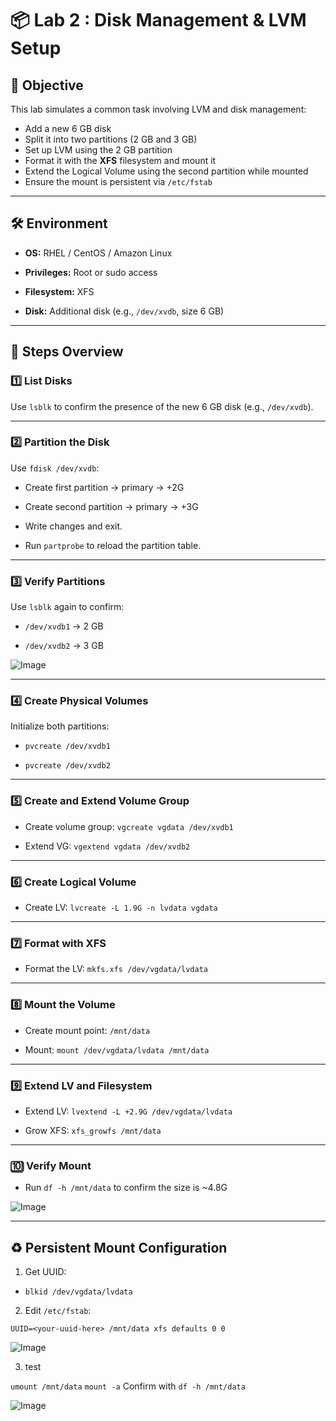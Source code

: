 
# 📦  Lab 2 : Disk Management & LVM Setup 

  
## 🎯 Objective
  

This lab simulates a common task involving LVM and disk management:
- Add a new 6 GB disk  
- Split it into two partitions (2 GB and 3 GB)  
- Set up LVM using the 2 GB partition  
- Format it with the **XFS** filesystem and mount it  
- Extend the Logical Volume using the second partition while mounted  
- Ensure the mount is persistent via `/etc/fstab`  

---

  

## 🛠️ Environment

  

-  **OS:** RHEL / CentOS / Amazon Linux

-  **Privileges:** Root or sudo access

-  **Filesystem:** XFS

-  **Disk:** Additional disk (e.g., `/dev/xvdb`, size 6 GB)

  

---

  

## 🧭 Steps Overview

  

### 1️⃣ List Disks

  

Use `lsblk` to confirm the presence of the new 6 GB disk (e.g., `/dev/xvdb`).

  

---

  

### 2️⃣ Partition the Disk

  

Use `fdisk /dev/xvdb`:

  

- Create first partition → primary → +2G

- Create second partition → primary → +3G

- Write changes and exit.

- Run `partprobe` to reload the partition table.

  

---

  

### 3️⃣ Verify Partitions

  

Use `lsblk` again to confirm:

  

-  `/dev/xvdb1` → 2 GB

-  `/dev/xvdb2` → 3 GB

![Image](https://github.com/user-attachments/assets/45bf6c22-15aa-4a74-8eee-22b30c70db51)  

---

  

### 4️⃣ Create Physical Volumes

  

Initialize both partitions:

  

-  `pvcreate /dev/xvdb1`

-  `pvcreate /dev/xvdb2`

  

---

  

### 5️⃣ Create and Extend Volume Group

  

- Create volume group: `vgcreate vgdata /dev/xvdb1`

- Extend VG: `vgextend vgdata /dev/xvdb2`

  

---

  

### 6️⃣ Create Logical Volume

  

- Create LV: `lvcreate -L 1.9G -n lvdata vgdata`

  

---

  

### 7️⃣ Format with XFS

  

- Format the LV: `mkfs.xfs /dev/vgdata/lvdata`

  

---

  

### 8️⃣ Mount the Volume

  

- Create mount point: `/mnt/data`

- Mount: `mount /dev/vgdata/lvdata /mnt/data`

  

---

  

### 9️⃣ Extend LV and Filesystem

  

- Extend LV: `lvextend -L +2.9G /dev/vgdata/lvdata`

- Grow XFS: `xfs_growfs /mnt/data`

  

---

  

### 🔟 Verify Mount

  

- Run `df -h /mnt/data` to confirm the size is ~4.8G

![Image](https://github.com/user-attachments/assets/4af9e01f-c07e-45b4-aaf8-595bda3c439f)  

---

  

## ♻️ Persistent Mount Configuration

  

1. Get UUID:

-  `blkid /dev/vgdata/lvdata`

  

2. Edit `/etc/fstab`:

`UUID=<your-uuid-here> /mnt/data xfs defaults 0 0`

![Image](https://github.com/user-attachments/assets/34746c08-004a-4569-b71e-e1b52f39bbf2)
  
3. test

`umount /mnt/data`
`mount -a`
Confirm with `df -h /mnt/data`

![Image](https://github.com/user-attachments/assets/4af9e01f-c07e-45b4-aaf8-595bda3c439f) 